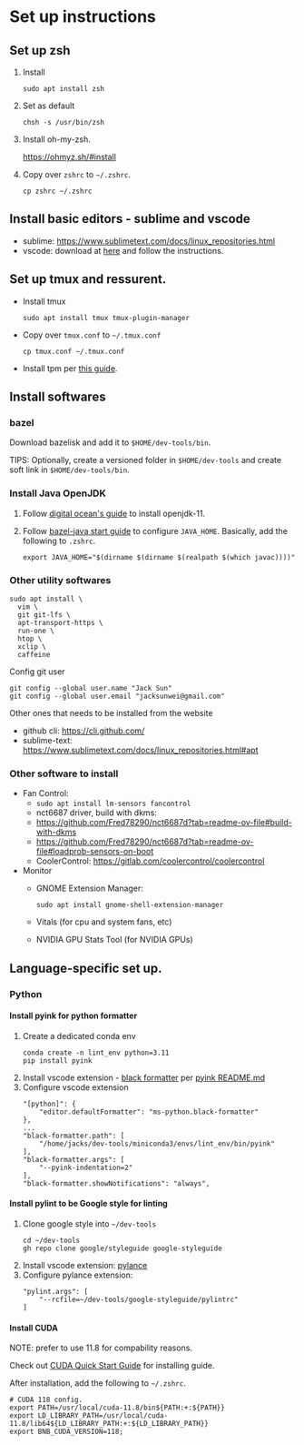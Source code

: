 # Set up instructions

## Set up zsh

1. Install

   ```
   sudo apt install zsh
   ```

2. Set as default

   ```
   chsh -s /usr/bin/zsh
   ```

3. Install oh-my-zsh.

   https://ohmyz.sh/#install

4. Copy over `zshrc` to `~/.zshrc`.

   ```
   cp zshrc ~/.zshrc
   ```

## Install basic editors - sublime and vscode

- sublime: https://www.sublimetext.com/docs/linux_repositories.html
- vscode: download at [here](https://code.visualstudio.com/download#) and
  follow the instructions.

## Set up tmux and ressurent.

- Install tmux

  ```
  sudo apt install tmux tmux-plugin-manager
  ```

- Copy over `tmux.conf` to `~/.tmux.conf`

  ```
  cp tmux.conf ~/.tmux.conf
  ```

- Install tpm per [this guide](https://github.com/tmux-plugins/tpm#installation).

## Install softwares

### bazel

Download bazelisk and add it to `$HOME/dev-tools/bin`.

TIPS: Optionally, create a versioned folder in `$HOME/dev-tools` and create soft
link in `$HOME/dev-tools/bin`.

### Install Java OpenJDK

1. Follow [digital ocean's guide](https://www.digitalocean.com/community/tutorials/how-to-install-java-with-apt-on-ubuntu-22-04) to install openjdk-11.

1. Follow [bazel-java start guide](https://bazel.build/start/java#install_the_jdk) to configure `JAVA_HOME`. Basically, add the following to `.zshrc`.

   ```
   export JAVA_HOME="$(dirname $(dirname $(realpath $(which javac))))"
   ```

### Other utility softwares

```
sudo apt install \
  vim \
  git git-lfs \
  apt-transport-https \
  run-one \
  htop \
  xclip \
  caffeine
```

Config git user

```
git config --global user.name "Jack Sun"
git config --global user.email "jacksunwei@gmail.com"
```

Other ones that needs to be installed from the website

- github cli: https://cli.github.com/
- sublime-text: https://www.sublimetext.com/docs/linux_repositories.html#apt

### Other software to install

- Fan Control: 
  - `sudo apt install lm-sensors fancontrol`
  - nct6687 driver, build with dkms: 
   - https://github.com/Fred78290/nct6687d?tab=readme-ov-file#build-with-dkms
   - https://github.com/Fred78290/nct6687d?tab=readme-ov-file#loadprob-sensors-on-boot
  - CoolerControl: https://gitlab.com/coolercontrol/coolercontrol
- Monitor
  - GNOME Extension Manager: 
    
    ```
    sudo apt install gnome-shell-extension-manager
    ```

  - Vitals (for cpu and system fans, etc)
  - NVIDIA GPU Stats Tool (for NVIDIA GPUs)

## Language-specific set up.

### Python

#### Install pyink for python formatter

1. Create a dedicated conda env
   ```
   conda create -n lint_env python=3.11
   pip install pyink
   ```
1. Install vscode extension - [black formatter](https://marketplace.visualstudio.com/items?itemName=ms-python.black-formatter) per [pyink README.md](https://github.com/google/pyink)
1. Configure vscode extension
   ```
   "[python]": {
       "editor.defaultFormatter": "ms-python.black-formatter"
   },
   ...
   "black-formatter.path": [
       "/home/jacks/dev-tools/miniconda3/envs/lint_env/bin/pyink"
   ],
   "black-formatter.args": [
       "--pyink-indentation=2"
   ],
   "black-formatter.showNotifications": "always",
   ```

#### Install pylint to be Google style for linting

1. Clone google style into `~/dev-tools`
   ```
   cd ~/dev-tools
   gh repo clone google/styleguide google-styleguide
   ```
1. Install vscode extension: [pylance](https://marketplace.visualstudio.com/items?itemName=ms-python.vscode-pylance)
1. Configure pylance extension: 
   ```
   "pylint.args": [
       "--rcfile=~/dev-tools/google-styleguide/pylintrc"
   ]
   ```

#### Install CUDA

NOTE: prefer to use 11.8 for compability reasons.

Check out [CUDA Quick Start Guide](https://docs.nvidia.com/cuda/cuda-quick-start-guide/index.html) 
for installing guide.

After installation, add the following to `~/.zshrc`.

```
# CUDA 118 config.
export PATH=/usr/local/cuda-11.8/bin${PATH:+:${PATH}}
export LD_LIBRARY_PATH=/usr/local/cuda-11.8/lib64${LD_LIBRARY_PATH:+:${LD_LIBRARY_PATH}}
export BNB_CUDA_VERSION=118;
```
